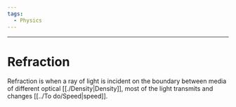 ```yaml
---
tags:
  - Physics
---
```

---  
# Refraction  
Refraction is when a ray of light is incident on the boundary between media of different optical [[./Density|Density]], most of the light transmits and changes [[../To do/Speed|speed]].
